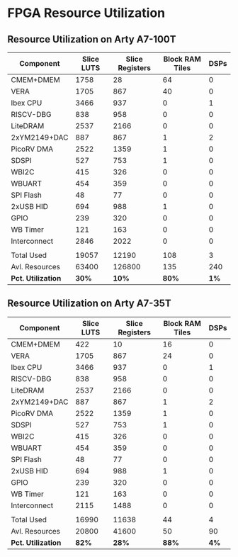 FPGA Resource Utilization
=========================

Resource Utilization on Arty A7-100T
------------------------------------
| Component | **Slice LUTS** | **Slice Registers** | **Block RAM Tiles** | **DSPs** |
|-----------|----------------|---------------------|---------------------|----------|
| CMEM+DMEM | 1758 | 28 | 64 | 0 |
| VERA | 1705 | 867 | 40 | 0 |
| Ibex CPU | 3466 | 937 | 0 | 1 |
| RISCV-DBG | 838 | 958 | 0 | 0 |
| LiteDRAM | 2537 | 2166 | 0 | 0 |
| 2xYM2149+DAC | 887 | 867 | 1 | 2 |
| PicoRV DMA | 2522 | 1359 | 1 | 0 |
| SDSPI | 527 | 753 | 1 | 0 |
| WBI2C | 415 | 326 | 0 | 0 |
| WBUART | 454 | 359 | 0 | 0 |
| SPI Flash | 48 | 77 | 0 | 0 |
| 2xUSB HID | 694 | 988 | 1 | 0 |
| GPIO | 239 | 320 | 0 | 0 |
| WB Timer | 121 | 163 | 0 | 0 |
| Interconnect | 2846 | 2022 | 0 | 0 |
|              |      |      |   |   |
| Total Used   | 19057 | 12190 | 108 | 3 |
| Avl. Resources | 63400 | 126800 | 135 | 240 |
| **Pct. Utilization** | **30%** | **10%** | **80%** | **1%** |

Resource Utilization on Arty A7-35T
-----------------------------------

| Component | **Slice LUTS** | **Slice Registers** | **Block RAM Tiles** | **DSPs** |
|-----------|----------------|---------------------|---------------------|----------|
| CMEM+DMEM | 422 | 10 | 16 | 0 |
| VERA | 1705 | 867 | 24 | 0 |
| Ibex CPU | 3466 | 937 | 0 | 1 |
| RISCV-DBG | 838 | 958 | 0 | 0 |
| LiteDRAM | 2537 | 2166 | 0 | 0 |
| 2xYM2149+DAC | 887 | 867 | 1 | 2 |
| PicoRV DMA | 2522 | 1359 | 1 | 0 |
| SDSPI | 527 | 753 | 1 | 0 |
| WBI2C | 415 | 326 | 0 | 0 |
| WBUART | 454 | 359 | 0 | 0 |
| SPI Flash | 48 | 77 | 0 | 0 |
| 2xUSB HID | 694 | 988 | 1 | 0 |
| GPIO | 239 | 320 | 0 | 0 |
| WB Timer | 121 | 163 | 0 | 0 |
| Interconnect | 2115 | 1488 | 0 | 0 |
|              |      |      |   |   |
| Total Used   | 16990 | 11638 | 44 | 4 |
| Avl. Resources | 20800 | 41600 | 50 | 90 |
| **Pct. Utilization** | **82%** | **28%** | **88%** | **4%** |

